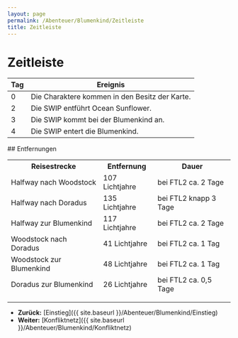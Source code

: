 ```yaml
---
layout: page
permalink: /Abenteuer/Blumenkind/Zeitleiste
title: Zeitleiste
---
```



# Zeitleiste


<table>
<thead>
<tr><th>Tag</th><th>Ereignis</th></tr>
</thead>
<tbody>
<tr><td>0</td><td>Die Charaktere kommen in den Besitz der Karte.</td></tr>
<tr><td>2</td><td>Die SWIP entführt Ocean Sunflower.</td></tr>
<tr><td>3</td><td>Die SWIP kommt bei der Blumenkind an.</td></tr>
<tr><td>4</td><td>Die SWIP entert die Blumenkind.</td></tr>
</tbody>
</table>
## Entfernungen

<table>
<thead>
<tr><th>Reisestrecke</th><th>Entfernung</th><th>Dauer</th></tr>
<tr><td>Halfway nach Woodstock</td><td>107 Lichtjahre</td><td>bei FTL2 ca. 2 Tage</td></tr>
<tr><td>Halfway nach Doradus</td><td>135 Lichtjahre</td><td>bei FTL2 knapp 3 Tage</td></tr>
<tr><td>Halfway zur Blumenkind</td><td>117 Lichtjahre</td><td>bei FTL2 ca. 2 Tage</td></tr>
<tr><td>Woodstock nach Doradus</td><td>41 Lichtjahre</td><td>bei FTL2 ca. 1 Tag</td></tr>
<tr><td>Woodstock zur Blumenkind</td><td>48 Lichtjahre</td><td>bei FTL2 ca. 1 Tag</td></tr>
<tr><td>Doradus zur Blumenkind</td><td>26 Lichtjahre</td><td>bei FTL2 ca. 0,5 Tage</td></tr>
</thead>
</table>


***

- **Zurück:** [Einstieg]({{ site.baseurl }}/Abenteuer/Blumenkind/Einstieg)
- **Weiter:** [Konfliktnetz]({{ site.baseurl }}/Abenteuer/Blumenkind/Konfliktnetz)



